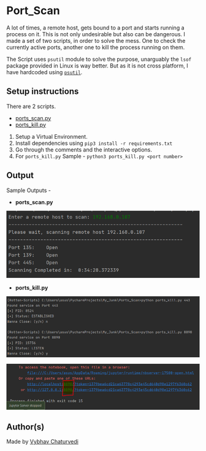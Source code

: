 # Port_Scan 
  
A lot of times, a remote host, gets bound to a port and starts running a process on it. This is not only undesirable but also can be dangerous.
I made a set of two scripts, in order to solve the mess. One to check the currently active ports, another one to kill the process running on them.

The Script uses `psutil` module to solve the purpose, unarguably the `lsof` package provided in Linux is way better.
But as it is not cross platform, I have hardcoded using [`psutil`](https://psutil.readthedocs.io/en/latest/).
## Setup instructions  
  
There are 2 scripts.  
- [ports_scan.py](./ports_scan.py)  
- [ports_kill.py](./ports_kill.py) 

1. Setup a Virtual Environment.
1. Install dependencies using `pip3 install -r requirements.txt`
1. Go through the comments and the interactive options. 
1. For `ports_kill.py` Sample - `python3 ports_kill.py <port number>`
  
## Output  
  
Sample Outputs -   
  
- **ports_scan.py** 
  
![Result](img/port.PNG)  
  
- **ports_kill.py**

![Result](img/kill.PNG)  

  
![Result](img/result.PNG)  
  
## Author(s)  
  
Made by [Vybhav Chaturvedi](https://www.linkedin.com/in/vybhav-chaturvedi-0ba82614a/)